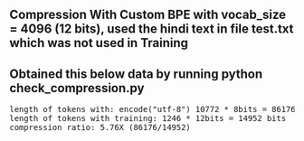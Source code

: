## Compression With Custom BPE with vocab_size = 4096 (12 bits), used the hindi text in file test.txt which was not used in Training

## Obtained this below data by running python check_compression.py

<pre>
length of tokens with: encode("utf-8") 10772 * 8bits = 86176 bits
length of tokens with training: 1246 * 12bits = 14952 bits
compression ratio: 5.76X (86176/14952)
</pre>